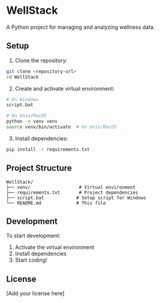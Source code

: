 # WellStack

A Python project for managing and analyzing wellness data.

## Setup

1. Clone the repository:
```bash
git clone <repository-url>
cd WellStack
```

2. Create and activate virtual environment:
```bash
# On Windows
script.bat

# On Unix/MacOS
python -m venv venv
source venv/bin/activate  # On Unix/MacOS
```

3. Install dependencies:
```bash
pip install -r requirements.txt
```

## Project Structure

```
WellStack/
├── venv/                  # Virtual environment
├── requirements.txt       # Project dependencies
├── script.bat            # Setup script for Windows
└── README.md             # This file
```

## Development

To start development:

1. Activate the virtual environment
2. Install dependencies
3. Start coding!

## License

[Add your license here] 